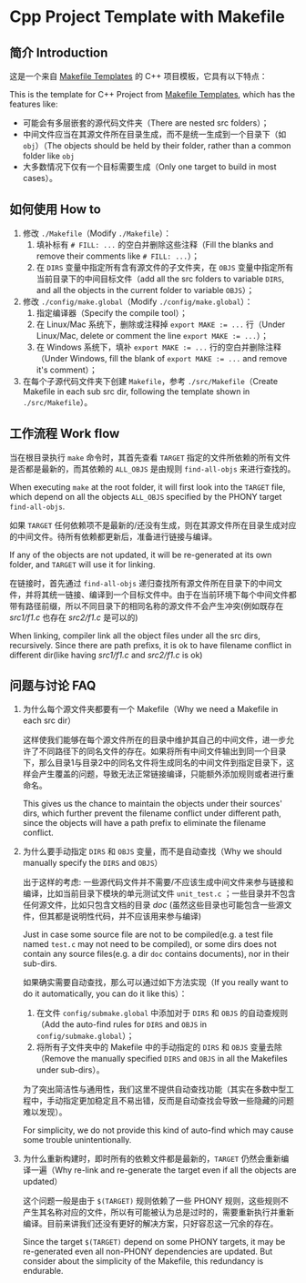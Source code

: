 # Cpp Project Template with Makefile

## 简介 Introduction

这是一个来自 [Makefile Templates](https://github.com/TheNetAdmin/Makefile-Templates) 的 C++ 项目模板，它具有以下特点：

This is the template for C++ Project from [Makefile Templates](https://github.com/TheNetAdmin/Makefile-Templates), which has the features like:

- 可能会有多层嵌套的源代码文件夹（There are nested src folders）；
- 中间文件应当在其源文件所在目录生成，而不是统一生成到一个目录下（如 `obj`）（The objects should be held by their folder, rather than a common folder like `obj`
- 大多数情况下仅有一个目标需要生成（Only one target to build in most cases）。

## 如何使用 How to

1. 修改 `./Makefile`（Modify `./Makefile`）：
   1. 填补标有 `# FILL: ...` 的空白并删除这些注释（Fill the blanks and remove their comments like `# FILL: ...`）；
   2. 在 `DIRS` 变量中指定所有含有源文件的子文件夹，在 `OBJS` 变量中指定所有当前目录下的中间目标文件（add all the src folders to variable `DIRS`, and all the objects in the current folder to variable `OBJS`）；
2. 修改 `./config/make.global`（Modify `./config/make.global`）：
   1. 指定编译器（Specify the compile tool）；
   2. 在 Linux/Mac 系统下，删除或注释掉 `export MAKE := ...` 行（Under Linux/Mac, delete or comment the line `export MAKE := ...`）；
   3. 在 Windows 系统下，填补 `export MAKE := ...` 行的空白并删除注释（Under Windows, fill the blank of `export MAKE := ...` and remove it's comment）；
3. 在每个子源代码文件夹下创建 `Makefile`，参考 `./src/Makefile`（Create Makefile in each sub src dir, following the template shown in `./src/Makefile`）。

## 工作流程 Work flow

当在根目录执行 `make` 命令时，其首先查看 `TARGET` 指定的文件所依赖的所有文件是否都是最新的，而其依赖的 `ALL_OBJS` 是由规则 `find-all-objs` 来进行查找的。

When executing `make` at the root folder, it will first look into the `TARGET` file, which depend on all the objects `ALL_OBJS` specified by the PHONY target `find-all-objs`.

如果 `TARGET` 任何依赖项不是最新的/还没有生成，则在其源文件所在目录生成对应的中间文件。待所有依赖都更新后，准备进行链接与编译。

If any of the objects are not updated, it will be re-generated at its own folder, and `TARGET` will use it for linking.

在链接时，首先通过 `find-all-objs` 递归查找所有源文件所在目录下的中间文件，并将其统一链接、编译到一个目标文件中。由于在当前环境下每个中间文件都带有路径前缀，所以不同目录下的相同名称的源文件不会产生冲突(例如既存在 *src1/f1.c* 也存在 *src2/f1.c* 是可以的)

When linking, compiler link all the object files under all the src dirs, recursively. Since there are path prefixs, it is ok to have filename conflict in different dir(like having *src1/f1.c* and *src2/f1.c* is ok)

## 问题与讨论 FAQ

1. 为什么每个源文件夹都要有一个 Makefile（Why we need a Makefile in each src dir）

   这样使我们能够在每个源文件所在的目录中维护其自己的中间文件，进一步允许了不同路径下的同名文件的存在。如果将所有中间文件输出到同一个目录下，那么目录1与目录2中的同名文件将生成同名的中间文件到指定目录下，这样会产生覆盖的问题，导致无法正常链接编译，只能额外添加规则或者进行重命名。

   This gives us the chance to maintain the objects under their sources' dirs, which further prevent the filename conflict under different path, since the objects will have a path prefix to eliminate the filename conflict.
2. 为什么要手动指定 `DIRS` 和 `OBJS` 变量，而不是自动查找（Why we should manually specify the `DIRS` and `OBJS`）

   出于这样的考虑: 一些源代码文件并不需要/不应该生成中间文件来参与链接和编译，比如当前目录下模块的单元测试文件 `unit_test.c` ；一些目录并不包含任何源文件，比如只包含文档的目录 *doc* (虽然这些目录也可能包含一些源文件，但其都是说明性代码，并不应该用来参与编译)

   Just in case some source file are not to be compiled(e.g. a test file named `test.c` may not need to be compiled), or some dirs does not contain any source files(e.g. a dir `doc` contains documents), nor in their sub-dirs.

   如果确实需要自动查找，那么可以通过如下方法实现（If you really want to do it automatically, you can do it like this）：

   1. 在文件 `config/submake.global` 中添加对于 `DIRS` 和 `OBJS` 的自动查规则（Add the auto-find rules for `DIRS` and `OBJS` in `config/submake.global`）；
   2. 将所有子文件夹中的 Makefile 中的手动指定的 `DIRS` 和 `OBJS` 变量去除（Remove the manually specified `DIRS` and `OBJS` in all the Makefiles under sub-dirs）。

   为了突出简洁性与通用性，我们这里不提供自动查找功能（其实在多数中型工程中，手动指定更加稳定且不易出错，反而是自动查找会导致一些隐藏的问题难以发现）。

   For simplicity, we do not provide this kind of auto-find which may cause some trouble unintentionally.
3. 为什么重新构建时，即时所有的依赖文件都是最新的，`TARGET` 仍然会重新编译一遍（Why re-link and re-generate the target even if all the objects are updated）

   这个问题一般是由于 `$(TARGET)` 规则依赖了一些 PHONY 规则，这些规则不产生其名称对应的文件，所以有可能被认为总是过时的，需要重新执行并重新编译。目前来讲我们还没有更好的解决方案，只好容忍这一冗余的存在。

   Since the target `$(TARGET)` depend on some PHONY targets, it may be re-generated even all non-PHONY dependencies are updated. But consider about the simplicity of the Makefile, this redundancy is endurable.
